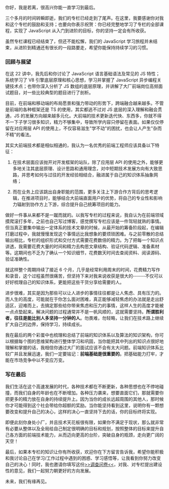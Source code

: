 你好，我是若离，很高兴你能一直学习到最后。

三个多月的时间转瞬即逝，我们的专栏已经走到了尾声。在这里，我要感谢你对我和这个专栏的鼓励和支持；也要向你表示祝贺：你已经完整地学习了专栏的全部课程，实现了 JavaScript 从入门到进阶的目标，你的坚持一定会有所收获。

虽然专栏课程已经结束了，但还不能松懈，我们的 JavaScript 学习旅程并未结束，从进阶到精通还有很长的一段路要走，希望你能保持持续学习的习惯。

### 回顾与展望

在这 22 讲中，我先后和你讨论了 JavaScript 语言基础语法及常见的 JS 特性；系统学习了 V8 引擎底层原理和核心思想，学习并掌握了 JavaScript 异步编程关键技术点；也带你深入分析了 JS 数组的底层原理，并讲解了大厂前端岗位高频面试题目，对一些比较典型的题目进行了剖析。

目前，在前端和移动端的布局愿景和强力带动的形势下，跨端融合越来越多。不管是前端的各种框架还是 TS 的使用，其实都逃不过对 JS 底层的深入理解和融会贯通，JS 的发展方向越来越多元化。大前端的技术更新迭代快、东西多，你就不得不一下子学习很多知识，精力不够集中，导致所学内容只停留在表面。如果仅仅停留在对应用层 API 的使用上，不仅容易滋生"学不动"的困扰，也会让人产生"杂而不精"的看法。

其实大前端技术都是相似相通的，我认为一名优秀的前端工程师应该具备以下特征：

1. 在技术层面应该抛开对开发框架的站队，除了应用层 API 的使用之外，能够更多地关注其底层原理、设计思路和通用理念，对中短期技术发展方向有大致思路，并思考如何与过往的开发经验相结合，融进属于自己的知识体系抽象网络；

2. 而在业务上应该跳出自身职能的范围，更多关注上下游合作方背后的思考逻辑，在推进项目时，能够结合大前端直面用户的优势，将自己的专业性和影响力辐射到协作方上下游，综合提升自己统筹项目的能力。

做好一件事从来都不是一蹴而就的。以我写专栏的过程来说，我自认为在前端领域摸爬滚打多年，之前也自己写过博客，感觉撰写专栏应该是一件驾轻就熟的事情。但当真正要集中输出一定体系的技术文章的时候，从最开始的筹备阶段起，在编辑打磨过程中，我就慢慢发现这个事情远比我想象的要烦琐困难。与之前零散的总结输出相比，专栏的组织形式和交付方式需要花费数倍的精力。为了把每一个知识点讲透，我需要花费大量的时间和精力去构思文章结构、验证代码逻辑、准备素材等。这期间也不乏为了确认一个知识细节，花费数天时间去查阅资料、阅读源码、验证准确性。

就这样整个周期持续了接近 6 个月，几乎是经常利用周末的时间，花费精力写作和录音，这个过程虽然很痛苦，但坚持下来对我来说收获是很大的------不仅可以好好梳理自己的知识体系，更能把这些干货分享给需要的人。

进步很难，其实是因为那些可以让人进步的事情往往都是让人焦虑、具有压力的。而人生的高度，可能就在于你怎么面对困难，真正能够减轻焦虑的办法就是走出舒适区，迎难而上，去搞定那些给你带来焦虑和压力的事情，这样人生的高度才能被一点点垫起来。解决问题的过程通常并不是一帆风顺的，这就需要坚持。**所谓胜利者，往往是能比别人多坚持一分钟的人**。勿畏难，勿轻略，让我们在技术路上继续扩大自己的边界，保持学习，持续成长。

我在最后的两个彩蛋中也梳理和总结了前端的知识体系以及算法的知识架构，你可以根据每个图的思维架构进行整体学习和巩固，当你能把其中列出的知识点很好地理解和掌握的话，我相信你通过大厂的面试应该不会有太大问题。前端知识体系比较广并且发展迅速，我们一定要铭记：**前端基础是很重要的**。把基础能力打牢，才能在市场竞争中以不变应万变。

### 写在最后

我们生活在这个高速发展的时代，各种技术都在不断更新，各种思想也在不停地碰撞，而我们自身的年龄也在不断增加。各种压力袭来，想要直面它们，那就需要你把更多的精力放在自身的持续提升上。因为当你的成长远超周围的其他人，那时候你才可能得到这个社会带给你超额的奖励。当你能坚持看到这里，说明你有一颗想要改变和提升自己的决心，这样的决心一直坚持下去的话，你的目标终将实现。

即便此刻你身处小厂，并且技术天花板很有限，如果你不满足于现状，那么就非常有必要从整体以及全局给自己制定很明确的目标和规划，按照整体的目标来提升自己各方面的前端技术能力，从而迈向更高的台阶，突破自身的瓶颈，走向更广阔的天空！

最后，如果本专栏的知识让你有所收获，欢迎你在下方留言告诉我，希望你能积极和我讨论自己在学习/工作过程中遇到的困惑、学习感悟等，让我看到你努力改变自己的决心！同时，我也邀请你填写这份[\>\>调查问卷\<\<](https://wj.qq.com/s2/8254352/d250/?fileGuid=K44wLnWvdQw1XUgl)，对我、对专栏提出建设性的意见，我们一起努力朝更好的方向发展。

未来，我们有缘再见。
